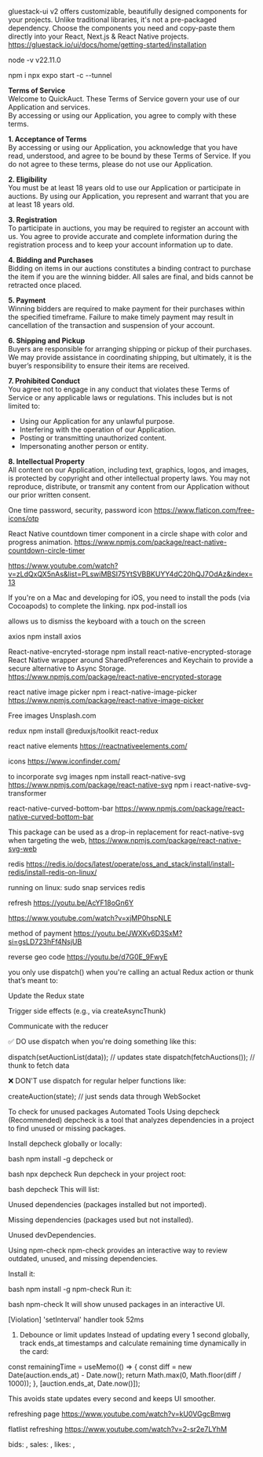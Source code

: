 gluestack-ui v2 offers customizable, beautifully designed components for your projects. Unlike traditional libraries, it's not a pre-packaged dependency. Choose the components you need and copy-paste them directly into your React, Next.js & React Native projects.
https://gluestack.io/ui/docs/home/getting-started/installation

node -v
v22.11.0

npm i
npx expo start -c --tunnel

**Terms of Service**  
Welcome to QuickAuct. These Terms of Service govern your use of our Application and services.  
By accessing or using our Application, you agree to comply with these terms.

**1. Acceptance of Terms**  
By accessing or using our Application, you acknowledge that you have read, understood, and agree to be bound by these Terms of Service. If you do not agree to these terms, please do not use our Application.

**2. Eligibility**  
You must be at least 18 years old to use our Application or participate in auctions. By using our Application, you represent and warrant that you are at least 18 years old.

**3. Registration**  
To participate in auctions, you may be required to register an account with us. You agree to provide accurate and complete information during the registration process and to keep your account information up to date.

**4. Bidding and Purchases**  
Bidding on items in our auctions constitutes a binding contract to purchase the item if you are the winning bidder. All sales are final, and bids cannot be retracted once placed.

**5. Payment**  
Winning bidders are required to make payment for their purchases within the specified timeframe. Failure to make timely payment may result in cancellation of the transaction and suspension of your account.

**6. Shipping and Pickup**  
Buyers are responsible for arranging shipping or pickup of their purchases. We may provide assistance in coordinating shipping, but ultimately, it is the buyer’s responsibility to ensure their items are received.

**7. Prohibited Conduct**  
You agree not to engage in any conduct that violates these Terms of Service or any applicable laws or regulations. This includes but is not limited to:

- Using our Application for any unlawful purpose.
- Interfering with the operation of our Application.
- Posting or transmitting unauthorized content.
- Impersonating another person or entity.

**8. Intellectual Property**  
All content on our Application, including text, graphics, logos, and images, is protected by copyright and other intellectual property laws. You may not reproduce, distribute, or transmit any content from our Application without our prior written consent.

One time password, security, password icon
https://www.flaticon.com/free-icons/otp

React Native countdown timer component in a circle shape with color and progress animation.
https://www.npmjs.com/package/react-native-countdown-circle-timer

https://www.youtube.com/watch?v=zLdQxQX5nAs&list=PLswiMBSI75YtSVBBKUYY4dC20hQJ7OdAz&index=13

If you're on a Mac and developing for iOS, you need to install the pods (via Cocoapods) to complete the linking.
npx pod-install ios

allows us to dismiss the keyboard with a touch on the screen
<TouchableWithoutFeedback onPress={Keyboard.dismiss}></TouchableWithoutFeedback>

axios
npm install axios

React-native-encryted-storage
npm install react-native-encrypted-storage
React Native wrapper around SharedPreferences and Keychain to provide a secure alternative to Async Storage.
https://www.npmjs.com/package/react-native-encrypted-storage

react native image picker
npm i react-native-image-picker
https://www.npmjs.com/package/react-native-image-picker

Free images Unsplash.com

redux
npm install @reduxjs/toolkit react-redux

react native elements
https://reactnativeelements.com/

icons
https://www.iconfinder.com/

to incorporate svg images
npm install react-native-svg
https://www.npmjs.com/package/react-native-svg
npm i react-native-svg-transformer

react-native-curved-bottom-bar
https://www.npmjs.com/package/react-native-curved-bottom-bar

This package can be used as a drop-in replacement for react-native-svg when targeting the web,
https://www.npmjs.com/package/react-native-svg-web

redis
https://redis.io/docs/latest/operate/oss_and_stack/install/install-redis/install-redis-on-linux/

running on linux: sudo snap services redis

refresh
https://youtu.be/AcYF18oGn6Y

https://www.youtube.com/watch?v=xjMP0hspNLE

method of payment
https://youtu.be/JWXKv6D3SxM?si=gsLD723hFf4NsjUB

reverse geo code
https://youtu.be/d7G0E_9FwyE

you only use dispatch() when you're calling an actual Redux action or thunk that’s meant to:

Update the Redux state

Trigger side effects (e.g., via createAsyncThunk)

Communicate with the reducer

✅ DO use dispatch when you're doing something like this:

dispatch(setAuctionList(data)); // updates state
dispatch(fetchAuctions()); // thunk to fetch data

❌ DON'T use dispatch for regular helper functions like:

createAuction(state); // just sends data through WebSocket

To check for unused packages
Automated Tools
Using depcheck (Recommended)
depcheck is a tool that analyzes dependencies in a project to find unused or missing packages.

Install depcheck globally or locally:

bash
npm install -g depcheck
or

bash
npx depcheck
Run depcheck in your project root:

bash
depcheck
This will list:

Unused dependencies (packages installed but not imported).

Missing dependencies (packages used but not installed).

Unused devDependencies.

Using npm-check
npm-check provides an interactive way to review outdated, unused, and missing dependencies.

Install it:

bash
npm install -g npm-check
Run it:

bash
npm-check
It will show unused packages in an interactive UI.

[Violation] 'setInterval' handler took 52ms

1. Debounce or limit updates
   Instead of updating every 1 second globally, track ends_at timestamps and calculate remaining time dynamically in the card:

const remainingTime = useMemo(() => {
const diff = new Date(auction.ends_at) - Date.now();
return Math.max(0, Math.floor(diff / 1000));
}, [auction.ends_at, Date.now()]);

This avoids state updates every second and keeps UI smoother.

refreshing page
https://www.youtube.com/watch?v=kU0VGgcBmwg

flatlist refreshing
https://www.youtube.com/watch?v=2-sr2e7LYhM

bids: <FontAwesome5 name="gavel" size={90} color={COLORS.primary} />,
sales: <FontAwesome5 name="store" size={90} color={COLORS.primary} />,
likes: <FontAwesome name="heart" size={90} color={COLORS.primary} />,
